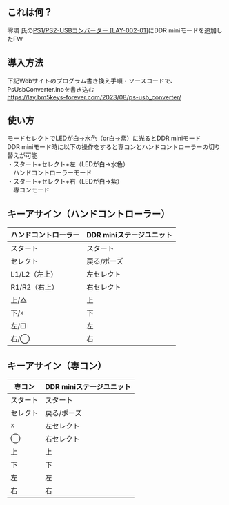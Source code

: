 ## これは何？
零環 氏の[PS1/PS2-USBコンバーター [LAY-002-01]](https://lay31415.booth.pm/items/5029789)にDDR miniモードを追加したFW  

## 導入方法
下記Webサイトのプログラム書き換え手順・ソースコードで、PsUsbConverter.inoを書き込む  
https://lay.bm5keys-forever.com/2023/08/ps-usb_converter/

## 使い方
モードセレクトでLEDが白→水色（or白→紫）に光るとDDR miniモード  
DDR miniモード時に以下の操作をすると専コンとハンドコントローラーの切り替えが可能  
・スタート+セレクト+左（LEDが白→水色）  
　ハンドコントローラーモード  
・スタート+セレクト+右（LEDが白→紫）  
　専コンモード  

 ## キーアサイン（ハンドコントローラー）
 |ハンドコントローラー|DDR miniステージユニット|
 |---|---|
 |スタート|スタート|
 |セレクト|戻る/ポーズ|
 |L1/L2（左上）|左セレクト|
 |R1/R2（右上）|右セレクト|
 |上/△|上|
 |下/☓|下|
 |左/□|左|
 |右/◯|右|

 ## キーアサイン（専コン）
 |専コン|DDR miniステージユニット|
 |---|---|
 |スタート|スタート|
 |セレクト|戻る/ポーズ|
 |☓|左セレクト|
 |◯|右セレクト|
 |上|上|
 |下|下|
 |左|左|
 |右|右|
